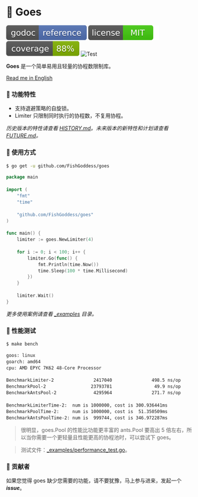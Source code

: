 # 🦉 Goes

[![Go Doc](_icons/godoc.svg)](https://pkg.go.dev/github.com/FishGoddess/goes)
[![License](_icons/license.svg)](https://opensource.org/licenses/MIT)
[![Coverage](_icons/coverage.svg)](./_icons/coverage.svg)
![Test](https://github.com/FishGoddess/goes/actions/workflows/test.yml/badge.svg)

**Goes** 是一个简单易用且轻量的协程数限制库。

[Read me in English](./README.en.md)

### 🥇 功能特性

* 支持退避策略的自旋锁。
* Limiter 只限制同时执行的协程数，不复用协程。

_历史版本的特性请查看 [HISTORY.md](./HISTORY.md)。未来版本的新特性和计划请查看 [FUTURE.md](./FUTURE.md)。_

### 🚀 使用方式

```bash
$ go get -u github.com/FishGoddess/goes
```

```go
package main

import (
	"fmt"
	"time"

	"github.com/FishGoddess/goes"
)

func main() {
	limiter := goes.NewLimiter(4)

	for i := 0; i < 100; i++ {
		limiter.Go(func() {
			fmt.Println(time.Now())
			time.Sleep(100 * time.Millisecond)
		})
	}

	limiter.Wait()
}
```

_更多使用案例请查看 [_examples](./_examples) 目录。_

### 🔨 性能测试

```bash
$ make bench
```

```bash
goos: linux
goarch: amd64
cpu: AMD EPYC 7K62 48-Core Processor

BenchmarkLimiter-2               2417040               498.5 ns/op            24 B/op          1 allocs/op
BenchmarkPool-2                 23793781                49.9 ns/op             0 B/op          0 allocs/op
BenchmarkAntsPool-2              4295964               271.7 ns/op             0 B/op          0 allocs/op

BenchmarkLimiterTime-2:  num is 1000000, cost is 300.936441ms
BenchmarkPoolTime-2:     num is 1000000, cost is  51.350509ms
BenchmarkAntsPoolTime-2: num is  999744, cost is 346.972287ms
```

> 很明显，goes.Pool 的性能比功能更丰富的 ants.Pool 要高出 5 倍左右，所以当你需要一个更轻量且性能更高的协程池时，可以尝试下 goes。

> 测试文件：[_examples/performance_test.go](./_examples/performance_test.go)。

### 👥 贡献者

如果您觉得 goes 缺少您需要的功能，请不要犹豫，马上参与进来，发起一个 _**issue**_。
